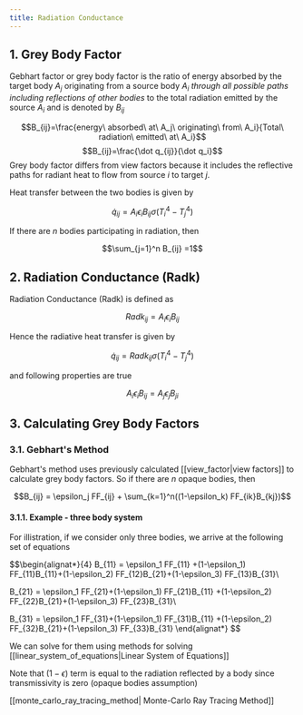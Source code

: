 ```yaml
---
title: Radiation Conductance
---
```


## 1. Grey Body Factor
Gebhart factor or grey body factor is the ratio of energy absorbed by the target body $A_j$ originating from a source body $A_i$ *through all possible paths including reflections of other bodies* to the total radiation emitted by the source $A_i$ and is denoted by $B_{ij}$

$$B_{ij}=\frac{energy\ absorbed\ at\ A_j\ originating\ from\ A_i}{Total\ radiation\ emitted\ at\ A_i}$$
$$B_{ij}=\frac{\dot q_{ij}}{\dot q_i}$$
Grey body factor differs from view factors because it includes the reflective paths for radiant heat to flow from source $i$ to target  $j$.

Heat transfer between the two bodies is given by 

$$\dot q_{ij} = A_i\epsilon_iB_{ij}\sigma(T^4_i-T^4_j)$$

If there are $n$ bodies participating in radiation, then

$$\sum_{j=1}^n B_{ij} =1$$

## 2. Radiation Conductance (Radk)

Radiation Conductance (Radk) is defined as 

$$Radk_{ij}=A_i\epsilon_iB_{ij}$$

Hence the radiative heat transfer is given by

$$\dot q_{ij} = Radk_{ij}\sigma(T^4_i-T^4_j)$$

and following properties are true

$$A_i\epsilon_iB_{ij} =  A_j\epsilon_jB_{ji}$$



## 3. Calculating Grey Body Factors
### 3.1. Gebhart's Method
Gebhart's method uses previously calculated [[view_factor|view factors]] to calculate grey body factors.  So if there are $n$ opaque bodies, then

$$B_{ij} = \epsilon_j FF_{ij} + \sum_{k=1}^n((1-\epsilon_k) FF_{ik}B_{kj})$$
#### 3.1.1. Example - three body system
For illistration, if we consider only three bodies, we arrive at the following set of equations

$$\begin{alignat*}{4}
B_{11} = \epsilon_1 FF_{11} +(1-\epsilon_1) FF_{11}B_{11}+(1-\epsilon_2) FF_{12}B_{21}+(1-\epsilon_3) FF_{13}B_{31}\\

B_{21} = \epsilon_1 FF_{21}+(1-\epsilon_1) FF_{21}B_{11} +(1-\epsilon_2) FF_{22}B_{21}+(1-\epsilon_3) FF_{23}B_{31}\\

B_{31} = \epsilon_1 FF_{31}+(1-\epsilon_1) FF_{31}B_{11} +(1-\epsilon_2) FF_{32}B_{21}+(1-\epsilon_3) FF_{33}B_{31}
\end{alignat*}
$$

We can solve for them using methods for solving [[linear_system_of_equations|Linear System of Equations]]

Note that $(1-\epsilon)$ term is equal to the radiation reflected by a body since transmissivity is zero (opaque bodies assumption)

[[monte_carlo_ray_tracing_method| Monte-Carlo Ray Tracing Method]]
